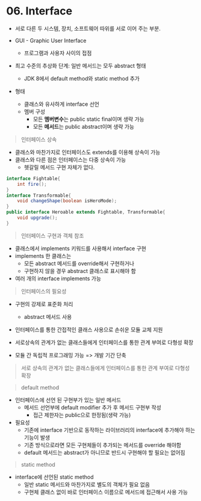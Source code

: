 # 06. Interface

- 서로 다른 두 시스템, 장치, 소프트웨어 따위를 서로 이어 주는 부분.
- GUI - Graphic User Interface
  - 프로그램과 사용자 사이의 접점



- 최고 수준의 추상화 단계: 일반 메서드는 모두 abstract 형태
  - JDK 8에서 default method와 static method 추가
- 형태
  - 클래스와 유사하게 interface 선언
  - 멤버 구성
    - 모든 **멤버변수**는 public static final이며 생략 가능
    - 모든 **메서드**는 public abstract이며 생략 가능



> 인터페이스 상속

- 클래스와 마찬가지로 인터페이스도 extends를 이용해 상속이 가능
- 클래스와 다른 점은 인터페이스는 다중 상속이 가능
  - 헷갈릴 메서드 구현 자체가 없다.

```java
interface Fightable{
    int fire();
}
interface Transformable{
    void changeShape(boolean isHeroMode);
}
public interface Heroable extends Fightable, Transformable{
    void upgrade();
}
```



> 인터페이스 구현과 객체 참조

- 클래스에서 implements 키워드를 사용해서 interface 구현
- implements 한 클래스는
  - 모든 abstract 메서드를 override해서 구현하거나
  - 구현하지 않을 경우 abstract 클래스로 표시해야 함
- 여러 개의 interface implements 가능



> 인터페이스의 필요성

- 구현의 강제로 표준화 처리
  - abstract 메서드 사용

- 인터페이스를 통한 간접적인 클래스 사용으로 손쉬운 모듈 교체 지원
- 서로상속의 관계가 없는 클래스들에게 인터페이스를 통한 관계 부여로 다형성 확장
- 모듈 간 독립적 프로그래밍 가능 => 개발 기간 단축



> 서로 상속의 관계가 없는 클래스들에게 인터페이스를 통한 관계 부여로 다형성 확장



> default method

- 인터페이스에 선언 된 구현부가 있는 일반 메서드
  - 메서드 선언부에 default modifier 추가 후 메서드 구현부 작성
    - 접근 제한자는 public으로 한정됨(생략 가능)
- 필요성 
  - 기존에 interface 기반으로 동작하는 라이브러리의 interface에 추가해야 하는기능이 발생
  - 기존 방식으로라면 모든 구현체들이 추가되는 메서드를 override 해야함
  - default 메서드는 abstract가 아니므로 반드시 구현해야 할 필요는 없어짐



> static method

- interface에 선언된 static method
  - 일반 static 메서드와 마찬가지로 별도의 객체가 필요 없음
  - 구현체 클래스 없이 바로 인터페이스 이름으로 메서드에 접근해서 사용 가능



